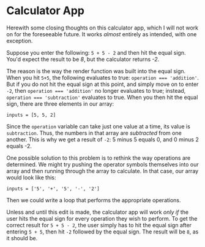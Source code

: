 # Calculator App

Herewith some closing thoughts on this calculator app, which I will not work on for the foreseeable future. It works *almost* entirely as intended, with one exception.

Suppose you enter the following: `5 + 5 - 2` and then hit the equal sign. You'd expect the result to be *8*, but the calculator returns *-2*. 

The reason is the way the render function was built into the equal sign. When you hit `5+5`, the following evaluates to true: `operation === 'addition'`. But if you do not hit the equal sign at this point, and simply move on to enter `-2`, then `operation === 'addition'` no longer evaluates to true; instead, `operation === 'subtraction'` evaluates to true. When you then hit the equal sign, there are three elements in our array:

`inputs = [5, 5, 2]`

Since the `operation` variable can take just one value at a time, its value is `subtraction`. Thus, the numbers in that array are *subtracted* from one another. This is why we get a result of `-2`: 5 minus 5 equals 0, and 0 minus 2 equals -2.

One possible solution to this problem is to rethink the way operations are determined. We might try pushing the operator symbols themselves into our array and then running through the array to calculate. In that case, our array would look like this:

`inputs = ['5', '+', '5', '-', '2']`

Then we could write a loop that performs the appropriate operations.

Unless and until this edit is made, the calculator app will work *only if* the user hits the equal sign for every operation they wish to perform. To get the correct result for `5 + 5 - 2`, the user simply has to hit the equal sign after entering `5 + 5`, then hit `-2` followed by the equal sign. The result will be `8`, as it should be.